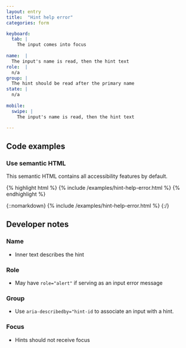 ```yaml
---
layout: entry
title:  "Hint help error"
categories: form

keyboard:
  tab: |
    The input comes into focus
  
name:  |
  The input's name is read, then the hint text
role:  |
  n/a
group: |
  The hint should be read after the primary name
state: |
  n/a
      
mobile:
  swipe: |
    The input's name is read, then the hint text

---
```


## Code examples

### Use semantic HTML
This semantic HTML contains all accessibility features by default.

{% highlight html %}
{% include /examples/hint-help-error.html %}
{% endhighlight %}

{::nomarkdown}
{% include /examples/hint-help-error.html %}
{:/}


## Developer notes

### Name
- Inner text describes the hint

### Role
- May have `role="alert"` if serving as an input error message

### Group
- Use `aria-describedby="hint-id` to associate an input with a hint.

### Focus
- Hints should not receive focus

